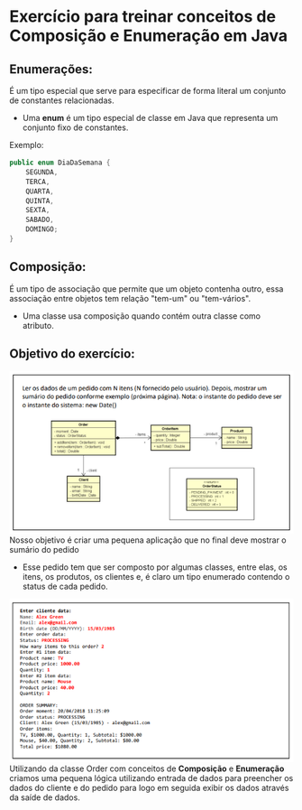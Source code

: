 # Exercício para treinar conceitos de Composição e Enumeração em Java

## Enumerações:
É um tipo especial que serve para especificar de forma literal um conjunto de constantes relacionadas.
* Uma **enum** é um tipo especial de classe em Java que representa um conjunto fixo de constantes.

Exemplo:
``` Java
public enum DiaDaSemana {
    SEGUNDA, 
    TERCA, 
    QUARTA, 
    QUINTA, 
    SEXTA, 
    SABADO, 
    DOMINGO;
}
```
## Composição:
É um tipo de associação que permite que um objeto contenha outro, essa associação entre objetos tem
relação "tem-um" ou "tem-vários".
* Uma classe usa composição quando contém outra classe como atributo.

## Objetivo do exercício:
![enunciado](./img/enunciado.png)
Nosso objetivo é criar uma pequena aplicação que no final deve mostrar o sumário do pedido
* Esse pedido tem que ser composto por algumas classes, entre elas, os itens, os produtos, os clientes e,
é claro um tipo enumerado contendo o status de cada pedido.

![exemplo](./img/exemplo.png)
Utilizando da classe Order com conceitos de **Composição** e **Enumeração** criamos uma pequena lógica
utilizando entrada de dados para preencher os dados do cliente e do pedido para logo em seguida exibir
os dados através da saíde de dados.